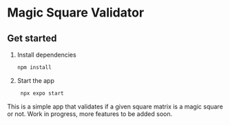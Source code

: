 # Magic Square Validator

## Get started

1. Install dependencies

   ```bash
   npm install
   ```

2. Start the app

   ```bash
    npx expo start
   ```

This is a simple app that validates if a given square matrix is a magic square or not. Work in progress, more features to be added soon.
